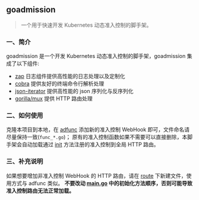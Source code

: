 ## goadmission

> 一个用于快速开发 Kubernetes 动态准入控制的脚手架。

### 一、简介

goadmission 是一个开发 Kubernetes 动态准入控制的脚手架，goadmission 集成了以下组件:

- [zap](https://github.com/uber-go/zap) 日志组件提供高性能的日志处理以及定制化
- [cobra](https://github.com/spf13/cobra) 提供友好的终端命令行解析处理
- [json-iterator](https://github.com/json-iterator) 提供高性能的 json 序列化与反序列化
- [gorilla/mux](https://github.com/gorilla/mux) 提供 HTTP 路由处理

### 二、如何使用

克隆本项目到本地，在 [adfunc](https://github.com/mritd/goadmission/tree/master/pkg/adfunc) 添加新的准入控制 WebHook 即可，文件命名请尽量保持一致(`func_*.go`)；
原有的准入控制函数如果不需要可以直接删除，本脚手架会自动加载通过 [init](https://github.com/mritd/goadmission/blob/master/pkg/adfunc/func_print_request.go#L12) 方法注册的准入控制到全局 HTTP 路由。

### 三、补充说明

如果想要增加非准入控制 WebHook 的 HTTP 路由，请在 [route](https://github.com/mritd/goadmission/tree/master/pkg/route) 下新建文件，使用方式与 adfunc 类似。
**不要改动 [main.go](https://github.com/mritd/goadmission/blob/master/main.go#L43) 中的初始化方法顺序，否则可能导致准入控制路由无法正常加载。**
